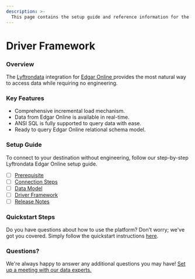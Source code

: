 ```yaml
---
description: >-
  This page contains the setup guide and reference information for the Edgar Online source connector.
---
```


# Driver Framework

### Overview

The [Lyftrondata](https://www.lyftrondata.com/) integration for [Edgar Online](https://www.lyftrondata.com/integration/edgar-online/)[ ](https://www.lyftrondata.com/integration/edgar-online/)provides the most natural way to access data while requiring no engineering.

### Key Features

* Comprehensive incremental load mechanism.
* Data from Edgar Online is available in real-time.&#x20;
* ANSI SQL is fully supported to query data with ease.
* Ready to query Edgar Online relational schema model.

### Setup Guide

To connect to your destination without engineering, follow our step-by-step Lyftrondata Edgar Online setup guide.

* [ ] [Prerequisite](../../commerce-analytics/edgar-online/prerequisite.md)
* [ ] [Connection Steps](../../commerce-analytics/edgar-online/connection-steps.md)
* [ ] [Data Model](../../commerce-analytics/edgar-online/data-model/)
* [ ] [Driver Framework](../../commerce-analytics/edgar-online/driver-framework/)
* [ ] [Release Notes](../../commerce-analytics/edgar-online/release-notes.md)

### Quickstart Steps

Do you have questions about how to use the platform? Don't worry; we've got you covered. Simply follow the quickstart instructions [here](../../../quickstart-steps.md).

### Questions? <a href="#questions" id="questions"></a>

We're always happy to answer any additional questions you may have! [Set up a meeting with our data experts.](https://www.lyftrondata.com/book-a-meeting/)


